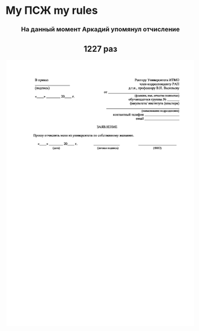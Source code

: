 # My ПСЖ my rules
<h3 align="center">На данный момент Аркадий упомянул отчисление</h3>
<h2 align="center"> 1227  раз</h2>
<p align="center"><img src="./psj.jpeg" width="500px"></p>
